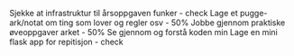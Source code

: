 Sjekke at infrastruktur til årsoppgaven funker - check
Lage et pugge-ark/notat om ting som lover og regler osv - 50%
Jobbe gjennom praktiske øveoppgaver arket - 50%
Se gjennom og forstå koden min
Lage en mini flask app for repitisjon - check